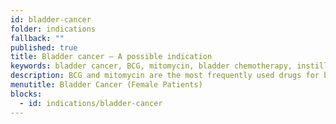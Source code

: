 ```yaml
---
id: bladder-cancer
folder: indications
fallback: ""
published: true
title: Bladder cancer – A possible indication
keywords: bladder cancer, BCG, mitomycin, bladder chemotherapy, instillation, urethra
description: BCG and mitomycin are the most frequently used drugs for bladder cancer treatment. The local chemotherapy might be more effective with UroDapter®.
menutitle: Bladder Cancer (Female Patients)
blocks:
  - id: indications/bladder-cancer
---
```

